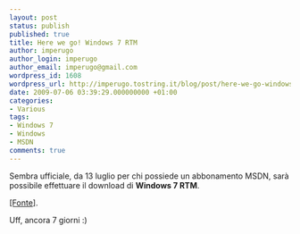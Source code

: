 ```yaml
---
layout: post
status: publish
published: true
title: Here we go! Windows 7 RTM
author: imperugo
author_login: imperugo
author_email: imperugo@gmail.com
wordpress_id: 1608
wordpress_url: http://imperugo.tostring.it/blog/post/here-we-go-windows-7-rtm/
date: 2009-07-06 03:39:29.000000000 +01:00
categories:
- Various
tags:
- Windows 7
- Windows
- MSDN
comments: true
---
```

<p>Sembra ufficiale, da 13 luglio per chi possiede un abbonamento MSDN, sar&agrave; possibile effettuare il download di <strong>Windows 7 RTM</strong>.</p>
<p><a title="Windows 7 RTM" rel="nofollow" target="_blank" href="http://geeksmack.net/microsoft/438-confirmed-windows-7-to-rtm-july-13th.html">[Fonte]</a>.</p>
<p>Uff, ancora 7 giorni :)</p>
